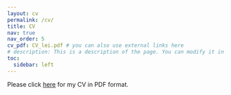 ```yaml
---
layout: cv
permalink: /cv/
title: CV
nav: true
nav_order: 5
cv_pdf: CV_lei.pdf # you can also use external links here
# description: This is a description of the page. You can modify it in '_pages/cv.md'. You can also change or remove the top pdf download button.
toc:
  sidebar: left
---
```


Please click <a href = "../assets/pdf/CV_lei.pdf">here</a> for my CV in PDF format.
